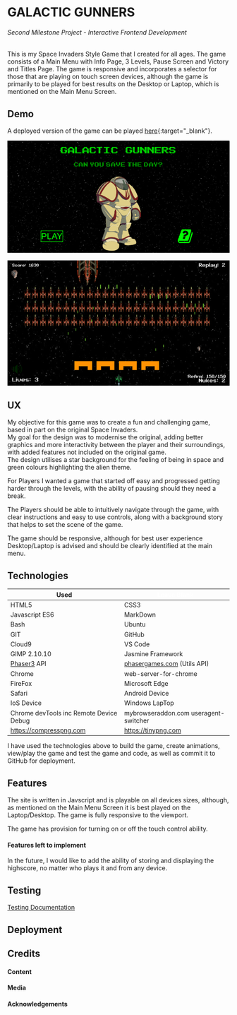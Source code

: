 # GALACTIC GUNNERS #

###### Second Milestone Project - Interactive Frontend Development ######

This is my Space Invaders Style Game that I created for all ages. The game consists of a Main Menu with Info Page, 3 Levels, Pause Screen and Victory and Titles Page.
The game is responsive and incorporates a selector for those that are playing on touch screen devices, although the game is primarily to be played for best results on the Desktop or Laptop, which is mentioned on the Main Menu Screen.


## Demo ##

A deployed version of the game can be played [here](https://michael-leese.github.io/second_milestone_project/){:target="_blank"}.

![Gallactic Gunners Main Menu](assets/images/screenShots/galacticgunnersmenu.png)

![Boss Level on Level 3](assets/images/screenShots/bosslevel.png)

## UX ##

My objective for this game was to create a fun and challenging game, based in part on the original Space Invaders.  
My goal for the design was to modernise the original, adding better graphics and more interactivity between the player and their surroundings, with added features not included on the original game.  
The design utilises a star background for the feeling of being in space and green colours highlighting the alien theme.  

For Players I wanted a game that started off easy and progressed getting harder through the levels, with the ability of pausing should they need a break.

The Players should be able to intuitively navigate through the game, with clear instructions and easy to use controls, along with a background story that helps to set the scene of the game.

The game should be responsive, although for best user experience Desktop/Laptop is advised and should be clearly identified at the main menu.

## Technologies ##

Used | <span style="color:white">Leave Blank</span>       
---------- | ----------
HTML5 | CSS3
Javascript ES6 | MarkDown
Bash | Ubuntu
GIT | GitHub
Cloud9 | VS Code
GIMP 2.10.10 | Jasmine Framework
[Phaser3](https://phaser.io) API | [phasergames.com](https://phasergames.com) (Utils API)
Chrome | web-server-for-chrome
FireFox | Microsoft Edge
Safari | Android Device
IoS Device | Windows LapTop
Chrome devTools inc Remote Device Debug | mybrowseraddon.com useragent-switcher
https://compresspng.com | https://tinypng.com

I have used the technologies above to build the game, create animations, view/play the game and test the game and code, as well as commit it to GitHub for deployment.

## Features ##

The site is written in Javscript and is playable on all devices sizes, although, as mentioned on the Main Menu Screen it is best played on the Laptop/Desktop. The game is fully responsive to the viewport. 

The game has provision for turning on or off the touch control ability.

#### Features left to implement ####

In the future, I would like to add the ability of storing and displaying the highscore, no matter who plays it and from any device.

## Testing ##

[Testing Documentation](testing/tests.md)

## Deployment ##


## Credits ##

#### Content ####

#### Media ####

#### Acknowledgements ####





